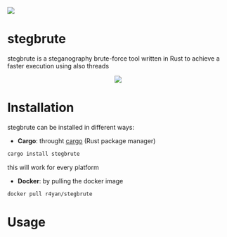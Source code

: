 ![](https://api.travis-ci.org/R4yGM/StegBrute.svg)
# stegbrute
stegbrute is a steganography brute-force tool written in Rust to achieve a faster execution using also threads

<p align="center">
  <img src="https://i.imgur.com/zGFolUt.png" >
</p>


# Installation
stegbrute can be installed in different ways:

- **Cargo**:
 throught [cargo](https://github.com/rust-lang/cargo) (Rust package manager)
```bash
cargo install stegbrute
```
this will work for every platform

- **Docker**:
 by pulling the docker image
```bash
docker pull r4yan/stegbrute
  ```
  
# Usage
